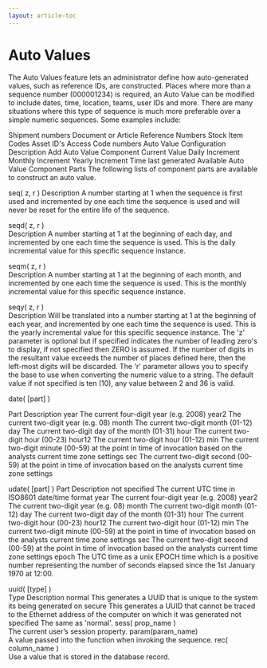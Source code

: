 ```yaml
---
layout: article-toc
---
```

# Auto Values
The Auto Values feature lets an administrator define how auto-generated values, such as reference IDs, are constructed. Places where more than a sequence number (000001234) is required, an Auto Value can be modified to include dates, time, location, teams, user IDs and more. There are many situations where this type of sequence is much more preferable over a simple numeric sequences. Some examples include:

Shipment numbers
Document or Article Reference Numbers
Stock Item Codes
Asset ID's
Access Code numbers
Auto Value Configuration
Description
Add Auto Value Component
Current Value
Daily Increment
Monthly Increment
Yearly Increment
Time last generated
Available Auto Value Component Parts
The following lists of component parts are available to construct an auto value.

seq( z, r )	
Description
A number starting at 1 when the sequence is first used and incremented by one each time the sequence is used and will never be reset for the entire life of the sequence.

seqd( z, r )	
Description
A number starting at 1 at the beginning of each day, and incremented by one each time the sequence is used. This is the daily incremental value for this specific sequence instance.

seqm( z, r )	
Description
A number starting at 1 at the beginning of each month, and incremented by one each time the sequence is used. This is the monthly incremental value for this specific sequence instance.

seqy( z, r )	
Description	
Will be translated into a number starting at 1 at the beginning of each year, and incremented by one each time the sequence is used. This is the yearly incremental value for this specific sequence instance.
The 'z' parameter is optional but if specified indicates the number of leading zero's to display, if not specified then ZERO is assumed. If the number of digits in the resultant value exceeds the number of places defined here, then the left-most digits will be discarded.
The 'r' parameter allows you to specify the base to use when converting the numeric value to a string. The default value if not specified is ten (10), any value between 2 and 36 is valid.

date( [part] )	

Part	Description
year	The current four-digit year (e.g. 2008)
year2	The current two-digit year (e.g. 08)
month	The current two-digit month (01-12)
day	The current two-digit day of the month (01-31)
hour	The current two-digit hour (00-23)
hour12	The current two-digit hour (01-12)
min	The current two-digit minute (00-59) at the point in time of invocation based on the analysts current time zone settings
sec	The current two-digit second (00-59) at the point in time of invocation based on the analysts current time zone settings

udate( [part] )	
Part	Description
not specified	The current UTC time in ISO8601 date/time format
year	The current four-digit year (e.g. 2008)
year2	The current two-digit year (e.g. 08)
month	The current two-digit month (01-12)
day	The current two-digit day of the month (01-31)
hour	The current two-digit hour (00-23)
hour12	The current two-digit hour (01-12)
min	The current two-digit minute (00-59) at the point in time of invocation based on the analysts current time zone settings
sec	The current two-digit second (00-59) at the point in time of invocation based on the analysts current time zone settings
epoch	The UTC time as a unix EPOCH time which is a positive number representing the number of seconds elapsed since the 1st January 1970 at 12:00.

uuid( [type] )	
Type	Description
normal	This generates a UUID that is unique to the system its being generated on
secure	This generates a UUID that cannot be traced to the Ethernet address of the computer on which it was generated
not specified	The same as 'normal'.
sess( prop_name )	
The current user’s session property.
param(param_name)	
A value passed into the function when invoking the sequence.
rec( column_name )	
Use a value that is stored in the database record.
